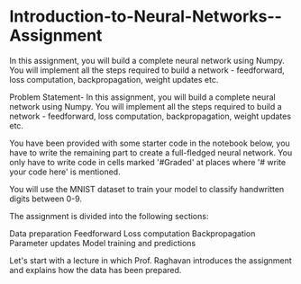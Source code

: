 # Introduction-to-Neural-Networks--Assignment
In this assignment, you will build a complete neural network using Numpy. You will implement all the steps required to build a network - feedforward, loss computation, backpropagation, weight updates etc.

Problem Statement-
In this assignment, you will build a complete neural network using Numpy. You will implement all the steps required to build a network - feedforward, loss computation, backpropagation, weight updates etc.

You have been provided with some starter code in the notebook below, you have to write the remaining part to create a full-fledged neural network. You only have to write code in cells marked '#Graded'  at places where '# write your code here'  is mentioned.

You will use the MNIST dataset to train your model to classify handwritten digits between 0-9.

The assignment is divided into the following sections:

Data preparation
Feedforward
Loss computation
Backpropagation
Parameter updates
Model training and predictions
 

Let's start with a lecture in which Prof. Raghavan introduces the assignment and explains how the data has been prepared.
